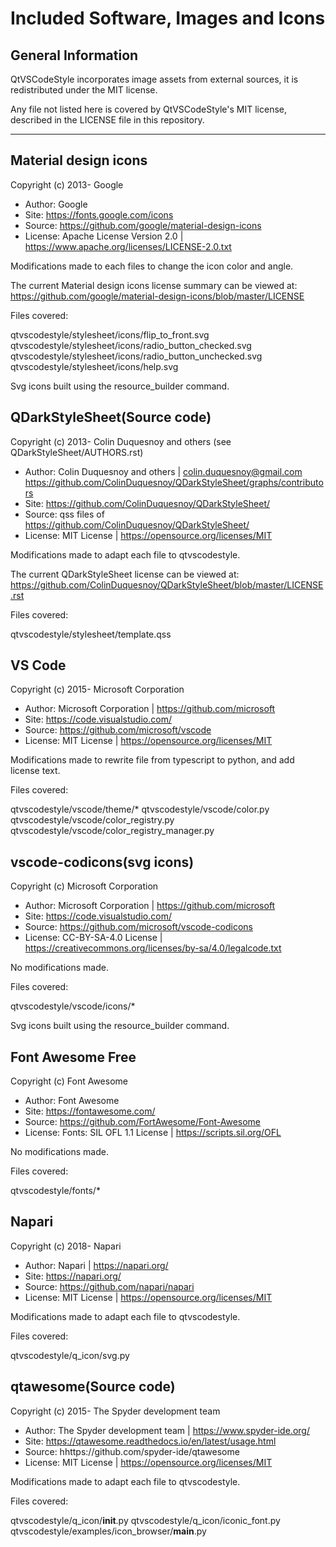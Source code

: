 # Included Software, Images and Icons

## General Information

QtVSCodeStyle incorporates image assets from external sources,
it is redistributed under the MIT license.

Any file not listed here is covered by QtVSCodeStyle's MIT license,
described in the LICENSE file in this repository.

--------------------------------------------------------------------


## Material design icons

Copyright (c) 2013- Google

- Author: Google
- Site: https://fonts.google.com/icons
- Source: https://github.com/google/material-design-icons
- License: Apache License Version 2.0 | https://www.apache.org/licenses/LICENSE-2.0.txt

Modifications made to each files to change the icon color and angle.

The current Material design icons license summary can be viewed at:
https://github.com/google/material-design-icons/blob/master/LICENSE


Files covered:

qtvscodestyle/stylesheet/icons/flip_to_front.svg
qtvscodestyle/stylesheet/icons/radio_button_checked.svg
qtvscodestyle/stylesheet/icons/radio_button_unchecked.svg
qtvscodestyle/stylesheet/icons/help.svg

Svg icons built using the resource_builder command.


## QDarkStyleSheet(Source code)

Copyright (c) 2013- Colin Duquesnoy and others (see QDarkStyleSheet/AUTHORS.rst)


- Author: Colin Duquesnoy and others | colin.duquesnoy@gmail.com
https://github.com/ColinDuquesnoy/QDarkStyleSheet/graphs/contributors
- Site: https://github.com/ColinDuquesnoy/QDarkStyleSheet/
- Source: qss files of https://github.com/ColinDuquesnoy/QDarkStyleSheet/
- License: MIT License | https://opensource.org/licenses/MIT

Modifications made to adapt each file to qtvscodestyle.

The current QDarkStyleSheet license can be viewed at:
https://github.com/ColinDuquesnoy/QDarkStyleSheet/blob/master/LICENSE.rst


Files covered:

qtvscodestyle/stylesheet/template.qss


## VS Code

Copyright (c) 2015- Microsoft Corporation


- Author: Microsoft Corporation | https://github.com/microsoft
- Site: https://code.visualstudio.com/
- Source: https://github.com/microsoft/vscode
- License: MIT License | https://opensource.org/licenses/MIT

Modifications made to rewrite file from typescript to python, and add license text.

Files covered:

qtvscodestyle/vscode/theme/*
qtvscodestyle/vscode/color.py
qtvscodestyle/vscode/color_registry.py
qtvscodestyle/vscode/color_registry_manager.py


## vscode-codicons(svg icons)

Copyright (c) Microsoft Corporation


- Author: Microsoft Corporation | https://github.com/microsoft
- Site: https://code.visualstudio.com/
- Source: https://github.com/microsoft/vscode-codicons
- License: CC-BY-SA-4.0 License | https://creativecommons.org/licenses/by-sa/4.0/legalcode.txt


No modifications made.


Files covered:

qtvscodestyle/vscode/icons/*

Svg icons built using the resource_builder command.


## Font Awesome Free

Copyright (c) Font Awesome

- Author: Font Awesome
- Site: https://fontawesome.com/
- Source: https://github.com/FortAwesome/Font-Awesome
- License: Fonts: SIL OFL 1.1 License | https://scripts.sil.org/OFL

No modifications made.


Files covered:

qtvscodestyle/fonts/*


## Napari

Copyright (c) 2018- Napari


- Author: Napari | https://napari.org/
- Site: https://napari.org/
- Source: https://github.com/napari/napari
- License: MIT License | https://opensource.org/licenses/MIT


Modifications made to adapt each file to qtvscodestyle.


Files covered:

qtvscodestyle/q_icon/svg.py


## qtawesome(Source code)

Copyright (c) 2015- The Spyder development team


- Author: The Spyder development team | https://www.spyder-ide.org/
- Site: https://qtawesome.readthedocs.io/en/latest/usage.html
- Source: hhttps://github.com/spyder-ide/qtawesome
- License: MIT License | https://opensource.org/licenses/MIT


Modifications made to adapt each file to qtvscodestyle.

Files covered:

qtvscodestyle/q_icon/__init__.py
qtvscodestyle/q_icon/iconic_font.py
qtvscodestyle/examples/icon_browser/__main__.py
